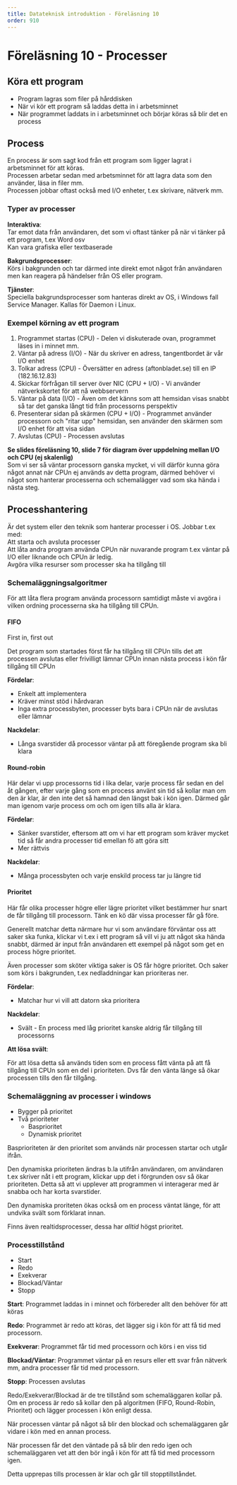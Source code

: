 ```yaml
---
title: Datateknisk introduktion - Föreläsning 10
order: 910
---
```


# Föreläsning 10 - Processer

## Köra ett program

- Program lagras som filer på hårddisken
- När vi kör ett program så laddas detta in i arbetsminnet
- När programmet laddats in i arbetsminnet och börjar köras så blir det en process

## Process

En process är som sagt kod från ett program som ligger lagrat i arbetsminnet för att köras.  
Processen arbetar sedan med arbetsminnet för att lagra data som den använder, läsa in filer mm.  
Processen jobbar oftast också med I/O enheter, t.ex skrivare, nätverk mm.

### Typer av processer

**Interaktiva**:  
Tar emot data från användaren, det som vi oftast tänker på när vi tänker på ett program, t.ex Word osv  
Kan vara grafiska eller textbaserade

**Bakgrundsprocesser**:  
Körs i bakgrunden och tar därmed inte direkt emot något från användaren men kan reagera på händelser från OS eller program.

**Tjänster**:  
Speciella bakgrundsprocesser som hanteras direkt av OS, i Windows fall Service Manager. Kallas för Daemon i Linux.

### Exempel körning av ett program

1. Programmet startas (CPU) - Delen vi diskuterade ovan, programmet läses in i minnet mm.
2. Väntar på adress (I/O) - När du skriver en adress, tangentbordet är vår I/O enhet
3. Tolkar adress (CPU) - Översätter en adress (aftonbladet.se) till en IP (182.16.12.83)
4. Skickar förfrågan till server över NIC (CPU + I/O) - Vi använder nätverkskortet för att nå webbservern
5. Väntar på data (I/O) - Även om det känns som att hemsidan visas snabbt så tar det ganska långt tid från processorns perspektiv
6. Presenterar sidan på skärmen (CPU + I/O) - Programmet använder processorn och "ritar upp" hemsidan, sen använder den skärmen som I/O enhet för att visa sidan
7. Avslutas (CPU) - Processen avslutas

**Se slides föreläsning 10, slide 7 för diagram över uppdelning mellan I/O och CPU (ej skalenlig)**  
Som vi ser så väntar processorn ganska mycket, vi vill därför kunna göra något annat när CPUn ej används av detta program, därmed behöver vi något som hanterar processerna och schemalägger vad som ska hända i nästa steg.

## Processhantering

Är det system eller den teknik som hanterar processer i OS.
Jobbar t.ex med:  
Att starta och avsluta processer  
Att låta andra program använda CPUn när nuvarande program t.ex väntar på I/O eller liknande och CPUn är ledig.  
Avgöra vilka resurser som processer ska ha tillgång till

### Schemaläggningsalgoritmer

För att låta flera program använda processorn samtidigt måste vi avgöra i vilken ordning processerna ska ha tillgång till CPUn.

#### FIFO

First in, first out

Det program som startades först får ha tillgång till CPUn tills det att processen avslutas eller frivilligt lämnar CPUn innan nästa process i kön får tillgång till CPUn

**Fördelar**:

- Enkelt att implementera
- Kräver minst stöd i hårdvaran
- Inga extra processbyten, processer byts bara i CPUn när de avslutas eller lämnar

**Nackdelar**:

- Långa svarstider då processor väntar på att föregående program ska bli klara

#### Round-robin

Här delar vi upp processorns tid i lika delar, varje process får sedan en del åt gången, efter varje gång som en process använt sin tid så kollar man om den är klar, är den inte det så hamnad den längst bak i kön igen. Därmed går man igenom varje process om och om igen tills alla är klara.

**Fördelar**:

- Sänker svarstider, eftersom att om vi har ett program som kräver mycket tid så får andra processer tid emellan fö att göra sitt
- Mer rättvis

**Nackdelar**:

- Många processbyten och varje enskild process tar ju längre tid

#### Prioritet

Här får olika processer högre eller lägre prioritet vilket bestämmer hur snart de får tillgång till processorn. Tänk en kö där vissa processer får gå före.

Generellt matchar detta närmare hur vi som användare förväntar oss att saker ska funka, klickar vi t.ex i ett program så vill vi ju att något ska hända snabbt, därmed är input från användaren ett exempel på något som get en process högre prioritet.

Även processer som sköter viktiga saker is OS får högre prioritet. Och saker som körs i bakgrunden, t.ex nedladdningar kan prioriteras ner.

**Fördelar**:

- Matchar hur vi vill att datorn ska prioritera

**Nackdelar**:

- Svält - En process med låg prioritet kanske aldrig får tillgång till processorns

**Att lösa svält**:

För att lösa detta så används tiden som en process fått vänta på att få tillgång till CPUn som en del i prioriteten. Dvs får den vänta länge så ökar processen tills den får tillgång.

### Schemaläggning av processer i windows

- Bygger på prioritet
- Två prioriteter
  - Basprioritet
  - Dynamisk prioritet

Basprioriteten är den prioritet som används när processen startar och utgår ifrån.

Den dynamiska prioriteten ändras b.la utifrån användaren, om användaren t.ex skriver nåt i ett program, klickar upp det i förgrunden osv så ökar prioriteten. Detta så att vi upplever att programmen vi interagerar med är snabba och har korta svarstider.

Den dynamiska proriteten ökas också om en process väntat länge, för att undvika svält som förklarat innan.

Finns även realtidsprocesser, dessa har _alltid_ högst prioritet.

### Processtillstånd

- Start
- Redo
- Exekverar
- Blockad/Väntar
- Stopp

**Start**: Programmet laddas in i minnet och förbereder allt den behöver för att köras

**Redo**: Programmet är redo att köras, det lägger sig i kön för att få tid med processorn.

**Exekverar**: Programmet får tid med processorn och körs i en viss tid

**Blockad/Väntar**: Programmet väntar på en resurs eller ett svar från nätverk mm, andra processer får tid med processorn.

**Stopp**: Processen avslutas

Redo/Exekverar/Blockad är de tre tillstånd som schemaläggaren kollar på. Om en process är redo så kollar den på algoritmen (FIFO, Round-Robin, Prioritet) och lägger processen i kön enligt dessa.

När processen väntar på något så blir den blockad och schemaläggaren går vidare i kön med en annan process.

När processen får det den väntade på så blir den redo igen och schemaläggaren vet att den bör ingå i kön för att få tid med processorn igen.

Detta upprepas tills processen är klar och går till stopptillståndet.
